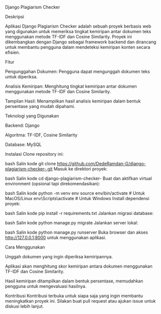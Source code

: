 Django Plagiarism Checker

Deskripsi

Aplikasi Django Plagiarism Checker adalah sebuah proyek berbasis web yang digunakan untuk memeriksa tingkat kemiripan antar dokumen teks menggunakan metode TF-IDF dan Cosine Similarity. Proyek ini dikembangkan dengan Django sebagai framework backend dan dirancang untuk membantu pengguna dalam mendeteksi kemiripan konten secara efisien.

Fitur

Pengunggahan Dokumen: Pengguna dapat mengunggah dokumen teks untuk diperiksa.

Analisis Kemiripan: Menghitung tingkat kemiripan antar dokumen menggunakan metode TF-IDF dan Cosine Similarity.

Tampilan Hasil: Menampilkan hasil analisis kemiripan dalam bentuk persentase yang mudah dipahami.


Teknologi yang Digunakan

Backend: Django

Algoritma: TF-IDF, Cosine Similarity

Database: MySQL


Instalasi
Clone repository ini:

bash
Salin kode
git clone https://github.com/DedeRamdan-G/django-plagiarism-checker-.git
Masuk ke direktori proyek:

bash
Salin kode
cd django-plagiarism-checker-
Buat dan aktifkan virtual environment (opsional tapi direkomendasikan):

bash
Salin kode
python -m venv env
source env/bin/activate  # Untuk MacOS/Linux
env\Scripts\activate     # Untuk Windows
Install dependensi proyek:

bash
Salin kode
pip install -r requirements.txt
Jalankan migrasi database:

bash
Salin kode
python manage.py migrate
Jalankan server lokal:

bash
Salin kode
python manage.py runserver
Buka browser dan akses http://127.0.0.1:8000 untuk menggunakan aplikasi.



Cara Menggunakan

Unggah dokumen yang ingin diperiksa kemiripannya.

Aplikasi akan menghitung skor kemiripan antara dokumen menggunakan TF-IDF dan Cosine Similarity.

Hasil kemiripan ditampilkan dalam bentuk persentase, memudahkan pengguna untuk mengevaluasi hasilnya.

Kontribusi
Kontribusi terbuka untuk siapa saja yang ingin membantu meningkatkan proyek ini. Silakan buat pull request atau ajukan issue untuk diskusi lebih lanjut.
